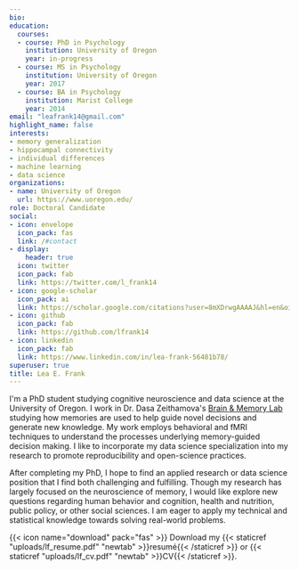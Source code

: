 ```yaml
---
bio: 
education:
  courses:
  - course: PhD in Psychology
    institution: University of Oregon
    year: in-progress
  - course: MS in Psychology
    institution: University of Oregon
    year: 2017
  - course: BA in Psychology
    institution: Marist College
    year: 2014
email: "leafrank14@gmail.com"
highlight_name: false
interests:
- memory generalization
- hippocampal connectivity
- individual differences
- machine learning
- data science
organizations:
- name: University of Oregon
  url: https://www.uoregon.edu/
role: Doctoral Candidate
social:
- icon: envelope
  icon_pack: fas
  link: /#contact
- display:
    header: true
  icon: twitter
  icon_pack: fab
  link: https://twitter.com/l_frank14
- icon: google-scholar
  icon_pack: ai
  link: https://scholar.google.com/citations?user=8mXDrwgAAAAJ&hl=en&oi=sra
- icon: github
  icon_pack: fab
  link: https://github.com/lfrank14
- icon: linkedin
  icon_pack: fab
  link: https://www.linkedin.com/in/lea-frank-56481b78/
superuser: true
title: Lea E. Frank
---
```


I'm a PhD student studying cognitive neuroscience and data science at the University of Oregon. I work in Dr. Dasa Zeithamova's [Brain & Memory Lab](https://cognem.uoregon.edu/) studying how memories are used to help guide novel decisions and generate new knowledge. My work employs behavioral and fMRI techniques to understand the processes underlying memory-guided decision making. I like to incorporate my data science specialization into my research to promote reproducibility and open-science practices. 

After completing my PhD, I hope to find an applied research or data science position that I find both challenging and fulfilling. Though my research has largely focused on the neuroscience of memory, I would like explore new questions regarding human behavior and cognition, health and nutrition, public policy, or other social sciences. I am eager to apply my technical and statistical knowledge towards solving real-world problems. 



{{< icon name="download" pack="fas" >}} Download my {{< staticref "uploads/lf_resume.pdf" "newtab" >}}resumé{{< /staticref >}} or {{< staticref "uploads/lf_cv.pdf" "newtab" >}}CV{{< /staticref >}}.
